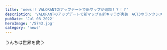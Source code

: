 ```yaml
---
title: 'news!! VALORANTのアップデートで新マップが追加！？！？'
description: 'VALORANTのアップデートで新マップ＆新キャラが実装　ACT3のランクシステム変更など'
pubDate: 'Jul 08 2022'
heroImage: '/5743.jpg'
category: 'news'
---
```



うんちは世界を救う


